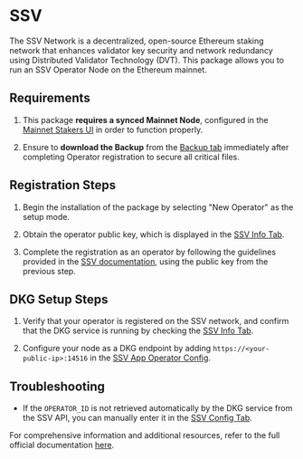 # **SSV**

The SSV Network is a decentralized, open-source Ethereum staking network that enhances validator key security and network redundancy using Distributed Validator Technology (DVT). This package allows you to run an SSV Operator Node on the Ethereum mainnet.

## Requirements

1. This package **requires a synced Mainnet Node**, configured in the [Mainnet Stakers UI](http://my.dappnode/stakers/mainnet) in order to function properly.

2. Ensure to **download the Backup** from the [Backup tab](http://my.dappnode/packages/my/ssv.dnp.dappnode.eth/backup) immediately after completing Operator registration to secure all critical files.

## Registration Steps

1. Begin the installation of the package by selecting "New Operator" as the setup mode.

2. Obtain the operator public key, which is displayed in the [SSV Info Tab](http://my.dappnode/packages/my/ssv.dnp.dappnode.eth/info).

3. Complete the registration as an operator by following the guidelines provided in the [SSV documentation](https://docs.ssv.network/operator-user-guides/operator-management/registration), using the public key from the previous step.

## DKG Setup Steps

1. Verify that your operator is registered on the SSV network, and confirm that the DKG service is running by checking the [SSV Info Tab](http://my.dappnode/packages/my/ssv.dnp.dappnode.eth/info).

2. Configure your node as a DKG endpoint by adding `https://<your-public-ip>:14516` in the [SSV App Operator Config](https://app.ssv.network/my-account/operator/edit-metadata).

## Troubleshooting

- If the `OPERATOR_ID` is not retrieved automatically by the DKG service from the SSV API, you can manually enter it in the [SSV Config Tab](http://my.dappnode/packages/my/ssv.dnp.dappnode.eth/config).

For comprehensive information and additional resources, refer to the full official documentation [here](https://docs.ssv.network/learn/introduction).
